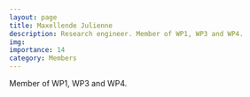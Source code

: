 ```yaml
---
layout: page
title: Maxellende Julienne
description: Research engineer. Member of WP1, WP3 and WP4.
img:
importance: 14
category: Members
---
```


Member of WP1, WP3 and WP4.
